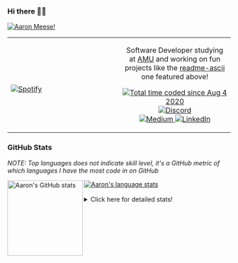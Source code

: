 ### Hi there 👋🏻
[![Aaron Meese!](https://user-images.githubusercontent.com/17814535/88975338-a2aabf00-d27f-11ea-963f-8a19608716b4.png)](https://github.com/ajmeese7/readme-ascii "README ASCII")

<!-- Modified from project here: https://github.com/novatorem/novatorem -->
<table width="100%"> 
  <tr>
  <td width="50%">
      
&nbsp; <br> [![Spotify](https://ajmeese7.vercel.app/api/spotify)](https://open.spotify.com/user/ajmeese)

  </td>
  <td width="50%">
    <p align="center">
    Software Developer studying at <a href="https://www.amu.apus.edu/">AMU</a> and working on fun 
    projects like the <a href="https://github.com/ajmeese7/readme-ascii">readme-ascii</a> one featured above!
    </p>
    <p align="center">
      <a href="https://wakatime.com/@f726891d-3b02-46cd-9b60-e8c59f9e2b14">
        <img src="https://wakatime.com/badge/user/f726891d-3b02-46cd-9b60-e8c59f9e2b14.svg" alt="Total time coded since Aug 4 2020" title="WakaTime" />
      </a>
      <a href="http://link.aaronmeese.com/discord">
        <img src="https://img.shields.io/badge/discord-ajmeese7%234835-369?style=flat-square&logo=discord&logoColor=white&color=purple" alt="Discord" title="Discord">
      </a>
      <br />
      <a href="https://link.aaronmeese.com/medium">
        <img src="https://img.shields.io/badge/medium-ajmeese7-1DB954?style=flat-square&logo=medium&logoColor=white" alt="Medium" title="Medium">
      </a>
      <a href="https://link.aaronmeese.com/linkedin">
        <img src="https://img.shields.io/badge/linkedIn-aaronmeese-1DB954?style=flat-square&logo=linkedin&logoColor=white&color=blue" alt="LinkedIn" title="LinkedIn">
      </a>
    </p>
  </td>

</table>

[//]: <> (The `&nbsp;` is to have Aphelion take up more space)

### GitHub Stats ###
*NOTE: Top languages does not indicate skill level, it's a GitHub metric of which languages I have the most code in on GitHub*

<a href="https://profile-summary-for-github.com/user/ajmeese7">
  <img align="left" height="170px" src="https://github-readme-stats.vercel.app/api?username=ajmeese7&show_icons=true&line_height=27&count_private=true&include_all_commits=true" alt="Aaron's GitHub stats"/>
  <img src="https://github-readme-stats.vercel.app/api/top-langs/?username=ajmeese7&hide_langs_below=5&layout=compact" alt="Aaron's language stats"/>
</a>

<br />
<br />
<details>
<summary>Click here for detailed stats!</summary>

### :zap: Recent Activity
<!--START_SECTION:activity-->
1. 🗣 Commented on [#61](https://github.com/ajmeese7/spambot/issues/61) in [ajmeese7/spambot](https://github.com/ajmeese7/spambot)
2. 💪 Opened PR [#1](https://github.com/pervcomp/Lively3D/pull/1) in [pervcomp/Lively3D](https://github.com/pervcomp/Lively3D)
3. ❗️ Opened issue [#1](https://github.com/salojc2006/Webos/issues/1) in [salojc2006/Webos](https://github.com/salojc2006/Webos)
4. 🗣 Commented on [#16](https://github.com/MineAndCraft12/AaronOS/issues/16) in [MineAndCraft12/AaronOS](https://github.com/MineAndCraft12/AaronOS)
5. 🗣 Commented on [#36](https://github.com/DustinBrett/daedalOS/issues/36) in [DustinBrett/daedalOS](https://github.com/DustinBrett/daedalOS)
<!--END_SECTION:activity-->

### 🧐 Waka Stats
<!--START_SECTION:waka-->
![Code Time](http://img.shields.io/badge/Code%20Time-703%20hrs%2040%20mins-blue)

**🐱 My GitHub Data** 

> 🏆 149 Contributions in the Year 2022
 > 
> 📦 378.0 kB Used in GitHub's Storage 
 > 
> 🚫 Not Opted to Hire
 > 
> 📜 83 Public Repositories 
 > 
> 🔑 22 Private Repositories  
 > 
**I'm an Early 🐤** 

```text
🌞 Morning    208 commits    ███████░░░░░░░░░░░░░░░░░░   27.62% 
🌆 Daytime    284 commits    █████████░░░░░░░░░░░░░░░░   37.72% 
🌃 Evening    246 commits    ████████░░░░░░░░░░░░░░░░░   32.67% 
🌙 Night      15 commits     ░░░░░░░░░░░░░░░░░░░░░░░░░   1.99%

```
📅 **I'm Most Productive on Sunday** 

```text
Monday       71 commits     ██░░░░░░░░░░░░░░░░░░░░░░░   9.43% 
Tuesday      122 commits    ████░░░░░░░░░░░░░░░░░░░░░   16.2% 
Wednesday    102 commits    ███░░░░░░░░░░░░░░░░░░░░░░   13.55% 
Thursday     88 commits     ███░░░░░░░░░░░░░░░░░░░░░░   11.69% 
Friday       96 commits     ███░░░░░░░░░░░░░░░░░░░░░░   12.75% 
Saturday     134 commits    ████░░░░░░░░░░░░░░░░░░░░░   17.8% 
Sunday       140 commits    ████░░░░░░░░░░░░░░░░░░░░░   18.59%

```


📊 **This Week I Spent My Time On** 

```text
⌚︎ Time Zone: America/New_York

💬 Programming Languages: 
JavaScript               16 hrs 15 mins      █████████████░░░░░░░░░░░░   55.15% 
JSON                     3 hrs 18 mins       ██░░░░░░░░░░░░░░░░░░░░░░░   11.22% 
Markdown                 3 hrs 2 mins        ██░░░░░░░░░░░░░░░░░░░░░░░   10.34% 
Python                   2 hrs 19 mins       ██░░░░░░░░░░░░░░░░░░░░░░░   7.91% 
Bash                     1 hr 52 mins        █░░░░░░░░░░░░░░░░░░░░░░░░   6.35%

🐱‍💻 Projects: 
aaronmeese.com           13 hrs 54 mins      ███████████░░░░░░░░░░░░░░   47.2% 
osjs-client              5 hrs 34 mins       ████░░░░░░░░░░░░░░░░░░░░░   18.89% 
vault                    2 hrs 57 mins       ██░░░░░░░░░░░░░░░░░░░░░░░   10.06% 
osjs-gui                 1 hr 42 mins        █░░░░░░░░░░░░░░░░░░░░░░░░   5.79% 
Unknown Project          1 hr 19 mins        █░░░░░░░░░░░░░░░░░░░░░░░░   4.49%

```

**I Mostly Code in JavaScript** 

```text
JavaScript               31 repos            ████████████░░░░░░░░░░░░░   50.82% 
HTML                     8 repos             ███░░░░░░░░░░░░░░░░░░░░░░   13.11% 
Java                     4 repos             █░░░░░░░░░░░░░░░░░░░░░░░░   6.56% 
Python                   4 repos             █░░░░░░░░░░░░░░░░░░░░░░░░   6.56% 
CSS                      3 repos             █░░░░░░░░░░░░░░░░░░░░░░░░   4.92%

```



 Last Updated on 01/02/2022 16:04:32 UTC
<!--END_SECTION:waka-->
</details>
